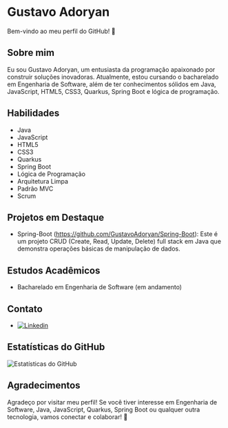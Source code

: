 # Gustavo Adoryan

Bem-vindo ao meu perfil do GitHub! 👋

## Sobre mim

Eu sou Gustavo Adoryan, um entusiasta da programação apaixonado por construir soluções inovadoras. Atualmente, estou cursando o bacharelado em Engenharia de Software, além de ter conhecimentos sólidos em Java, JavaScript, HTML5, CSS3, Quarkus, Spring Boot e lógica de programação.

## Habilidades

- Java
- JavaScript
- HTML5
- CSS3
- Quarkus
- Spring Boot
- Lógica de Programação
- Arquitetura Limpa
- Padrão MVC
- Scrum

## Projetos em Destaque

- Spring-Boot (https://github.com/GustavoAdoryan/Spring-Boot): Este é um projeto CRUD (Create, Read, Update, Delete) full stack em Java que demonstra operações básicas de manipulação de dados.

## Estudos Acadêmicos

- Bacharelado em Engenharia de Software (em andamento)

## Contato

- [![Linkedin](https://img.shields.io/badge/LinkedIn-0077B5?style=for-the-badge&logo=linkedin&logoColor=white)](https://www.linkedin.com/in/gustavoadoryan/)

## Estatísticas do GitHub

![Estatísticas do GitHub](https://github-readme-stats.vercel.app/api?username=GustavoAdoryan&show_icons=true&hide=stars&count_private=true&theme=dracula)

## Agradecimentos

Agradeço por visitar meu perfil! Se você tiver interesse em Engenharia de Software, Java, JavaScript, Quarkus, Spring Boot ou qualquer outra tecnologia, vamos conectar e colaborar! 🚀
